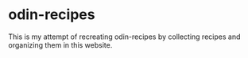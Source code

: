 # odin-recipes

This is my attempt of recreating odin-recipes by collecting recipes and organizing them in this website.

